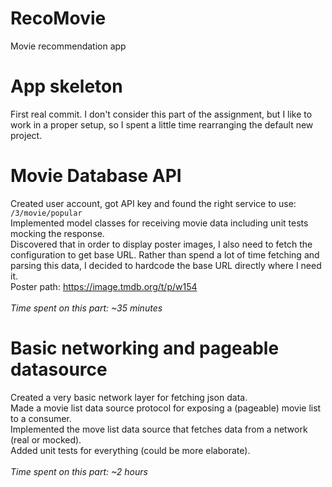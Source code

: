 # RecoMovie
Movie recommendation app

# App skeleton
First real commit. I don't consider this part of the assignment, but I like to work in a proper setup, so I spent a
little time rearranging the default new project. 

# Movie Database API
Created user account, got API key and found the right service to use:<br/>
`/3/movie/popular`<br>
Implemented model classes for receiving movie data including unit tests mocking the response.<br/>
Discovered that in order to display poster images, I also need to fetch the configuration to get base URL. Rather than
spend a lot of time fetching and parsing this data, I decided to hardcode the base URL directly where I need it.<br/>
Poster path: https://image.tmdb.org/t/p/w154 <br/>
<br/>
<i>Time spent on this part: ~35 minutes</i>

# Basic networking and pageable datasource
Created a very basic network layer for fetching json data.<br/>
Made a movie list data source protocol for exposing a (pageable) movie list to a consumer.<br/>
Implemented the move list data source that fetches data from a network (real or mocked).<br/>
Added unit tests for everything (could be more elaborate).<br/>
<br/>
<i>Time spent on this part: ~2 hours</i>


